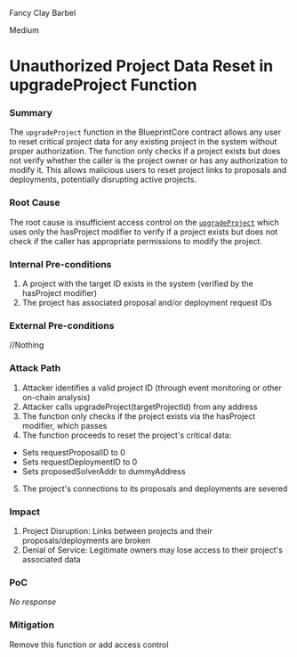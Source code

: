 Fancy Clay Barbel

Medium

# Unauthorized Project Data Reset in upgradeProject Function

### Summary

The `upgradeProject` function in the BlueprintCore contract allows any user to reset critical project data for any existing project in the system without proper authorization. The function only checks if a project exists but does not verify whether the caller is the project owner or has any authorization to modify it. This allows malicious users to reset project links to proposals and deployments, potentially disrupting active projects.


### Root Cause

The root cause is insufficient access control on the [`upgradeProject`](https://github.com/sherlock-audit/2025-03-crestal-network/blob/27a3c28155702b3a68f29347efedffb048010e33/crestal-omni-contracts/src/BlueprintCore.sol#L198) which uses only the hasProject modifier to verify if a project exists but does not check if the caller has appropriate permissions to modify the project.

### Internal Pre-conditions

1. A project with the target ID exists in the system (verified by the hasProject modifier)
2. The project has associated proposal and/or deployment request IDs

### External Pre-conditions

//Nothing

### Attack Path

1. Attacker identifies a valid project ID (through event monitoring or other on-chain analysis)
2. Attacker calls upgradeProject(targetProjectId) from any address
3. The function only checks if the project exists via the hasProject modifier, which passes
4.  The function proceeds to reset the project's critical data:
- Sets requestProposalID to 0
- Sets requestDeploymentID to 0
- Sets proposedSolverAddr to dummyAddress

5. The project's connections to its proposals and deployments are severed

### Impact

1. Project Disruption: Links between projects and their proposals/deployments are broken
2. Denial of Service: Legitimate owners may lose access to their project's associated data

### PoC

_No response_

### Mitigation

Remove this function or add access control